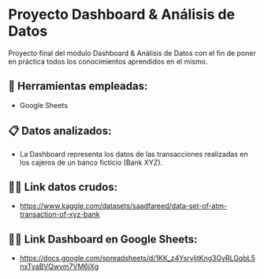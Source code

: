 # Proyecto Dashboard & Análisis de Datos
Proyecto final del módulo Dashboard & Análisis de Datos con el fin de poner en práctica todos los conocimientos aprendidos en el mismo.

## 🔧 Herramientas empleadas:
- Google Sheets

## 📋 Datos analizados:
- La Dashboard representa los datos de las transacciones realizadas en los cajeros de un banco fictício (Bank XYZ).

## ⛓️‍💥 Link datos crudos:
- https://www.kaggle.com/datasets/saadfareed/data-set-of-atm-transaction-of-xyz-bank

## ⛓️‍💥 Link Dashboard en Google Sheets:
- https://docs.google.com/spreadsheets/d/1KK_z4YsryljtKng3GyRLGqbL5nxTyaBVQwvm7VM6jXg
